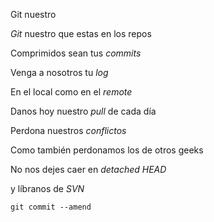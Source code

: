 Git nuestro 

*Git* nuestro que estas en los repos

Comprimidos sean tus *commits* 

Venga a nosotros tu *log* 

En el local como en el *remote* 

Danos hoy nuestro *pull* de cada día 

Perdona nuestros *conflictos* 

Como también perdonamos los de otros geeks

No nos dejes caer en *detached HEAD* 

y líbranos de *SVN* 

`git commit --amend`
